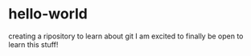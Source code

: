 # hello-world
creating a ripository to learn about git
I am excited to finally be open to learn this stuff!
